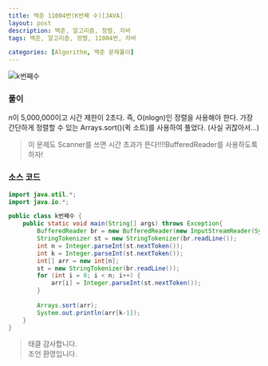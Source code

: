 ```yaml
---
title: 백준 11004번(K번째 수)[JAVA]
layout: post
description: 백준, 알고리즘, 정렬, 자바
tags: 백준, 알고리즘, 정렬, 11004번, 자바

categories: [Algorithm, 백준 문제풀이]
---
```


![k번째수](/assets/img/k번째수.png)<br/>

### __풀이__
n이 5,000,000이고 시간 제한이 2초다. 즉, O(nlogn)인 정렬을 사용해야 한다. 가장 간단하게 정렬할 수 있는 Arrays.sort()(퀵 소트)를 사용하여 풀었다. (사실 귀찮아서...)
> 이 문제도 Scanner를 쓰면 시간 초과가 뜬다!!!!BufferedReader를 사용하도록 하자!

### __소스 코드__ 

```java
import java.util.*;
import java.io.*;

public class k번째수 {
	public static void main(String[] args) throws Exception{
		BufferedReader br = new BufferedReader(new InputStreamReader(System.in));
		StringTokenizer st = new StringTokenizer(br.readLine());
		int n = Integer.parseInt(st.nextToken());
		int k = Integer.parseInt(st.nextToken());
		int[] arr = new int[n];
		st = new StringTokenizer(br.readLine());
		for (int i = 0; i < n; i++) {
			arr[i] = Integer.parseInt(st.nextToken());
		}
		
		Arrays.sort(arr);
		System.out.println(arr[k-1]);
	}
}
```

> 태클 감사합니다.<br/>
> 조언 환영입니다.